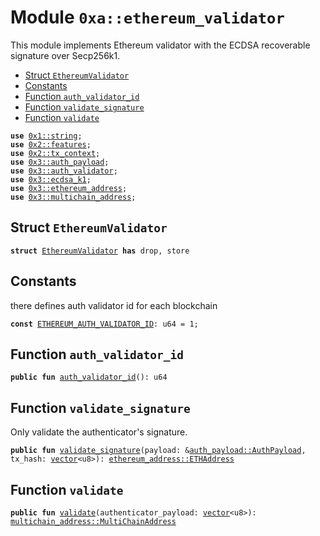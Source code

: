 
<a id="0xa_ethereum_validator"></a>

# Module `0xa::ethereum_validator`

This module implements Ethereum validator with the ECDSA recoverable signature over Secp256k1.


-  [Struct `EthereumValidator`](#0xa_ethereum_validator_EthereumValidator)
-  [Constants](#@Constants_0)
-  [Function `auth_validator_id`](#0xa_ethereum_validator_auth_validator_id)
-  [Function `validate_signature`](#0xa_ethereum_validator_validate_signature)
-  [Function `validate`](#0xa_ethereum_validator_validate)


<pre><code><b>use</b> <a href="">0x1::string</a>;
<b>use</b> <a href="">0x2::features</a>;
<b>use</b> <a href="">0x2::tx_context</a>;
<b>use</b> <a href="">0x3::auth_payload</a>;
<b>use</b> <a href="">0x3::auth_validator</a>;
<b>use</b> <a href="">0x3::ecdsa_k1</a>;
<b>use</b> <a href="">0x3::ethereum_address</a>;
<b>use</b> <a href="">0x3::multichain_address</a>;
</code></pre>



<a id="0xa_ethereum_validator_EthereumValidator"></a>

## Struct `EthereumValidator`



<pre><code><b>struct</b> <a href="ethereum_validator.md#0xa_ethereum_validator_EthereumValidator">EthereumValidator</a> <b>has</b> drop, store
</code></pre>



<a id="@Constants_0"></a>

## Constants


<a id="0xa_ethereum_validator_ETHEREUM_AUTH_VALIDATOR_ID"></a>

there defines auth validator id for each blockchain


<pre><code><b>const</b> <a href="ethereum_validator.md#0xa_ethereum_validator_ETHEREUM_AUTH_VALIDATOR_ID">ETHEREUM_AUTH_VALIDATOR_ID</a>: u64 = 1;
</code></pre>



<a id="0xa_ethereum_validator_auth_validator_id"></a>

## Function `auth_validator_id`



<pre><code><b>public</b> <b>fun</b> <a href="ethereum_validator.md#0xa_ethereum_validator_auth_validator_id">auth_validator_id</a>(): u64
</code></pre>



<a id="0xa_ethereum_validator_validate_signature"></a>

## Function `validate_signature`

Only validate the authenticator's signature.


<pre><code><b>public</b> <b>fun</b> <a href="ethereum_validator.md#0xa_ethereum_validator_validate_signature">validate_signature</a>(payload: &<a href="_AuthPayload">auth_payload::AuthPayload</a>, tx_hash: <a href="">vector</a>&lt;u8&gt;): <a href="_ETHAddress">ethereum_address::ETHAddress</a>
</code></pre>



<a id="0xa_ethereum_validator_validate"></a>

## Function `validate`



<pre><code><b>public</b> <b>fun</b> <a href="ethereum_validator.md#0xa_ethereum_validator_validate">validate</a>(authenticator_payload: <a href="">vector</a>&lt;u8&gt;): <a href="_MultiChainAddress">multichain_address::MultiChainAddress</a>
</code></pre>

